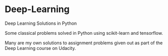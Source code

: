 # Deep-Learning
Deep Learning Solutions in Python


Some classical problems solved in Python using scikit-learn and tensorflow.

Many are my own solutions to assignment problems given out as part of the Deep Learning course on Udacity.
